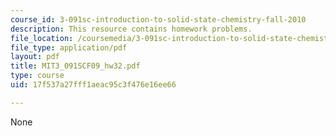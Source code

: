 ```yaml
---
course_id: 3-091sc-introduction-to-solid-state-chemistry-fall-2010
description: This resource contains homework problems.
file_location: /coursemedia/3-091sc-introduction-to-solid-state-chemistry-fall-2010/17f537a27fff1aeac95c3f476e16ee66_MIT3_091SCF09_hw32.pdf
file_type: application/pdf
layout: pdf
title: MIT3_091SCF09_hw32.pdf
type: course
uid: 17f537a27fff1aeac95c3f476e16ee66

---
```

None